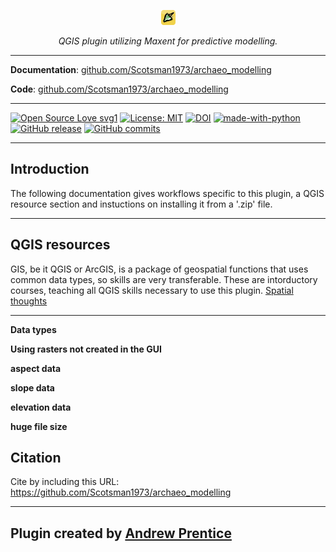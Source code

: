 <p align="center">
  <img src="images/icon.png" alt="predictive modelling logo"/>
</p>

<p align="center">
  <em>QGIS plugin utilizing Maxent for predictive modelling.</em>
</p>

---

**Documentation**: [github.com/Scotsman1973/archaeo_modelling](https://github.com/Scotsman1973/archaeo_modelling/blob/main/README.md)

**Code**: [github.com/Scotsman1973/archaeo_modelling](https://github.com/Scotsman1973/archaeo_modelling/blob/main/archaeo_modelling.zip)

---
[![Open Source Love svg1](https://badges.frapsoft.com/os/v1/open-source.svg?v=103)](https://github.com/ellerbrock/open-source-badges/)
[![License: MIT](https://img.shields.io/badge/license-MIT-blue.svg)](https://opensource.org/license/mit)
[![DOI](https://zenodo.org/badge/DOI/10.5281/zenodo.13160810.svg)](https://doi.org/10.5281/zenodo.13160810)
[![made-with-python](https://img.shields.io/badge/Made%20with-Python-ffd040.svg)](https://www.python.org/)
[![GitHub release](https://img.shields.io/github/release/Scotsman1973/archaeo_modelling.svg)](https://github.com/Scotsman1973/archaeo_modelling/releases)
[![GitHub commits](https://img.shields.io/github/commits-since/Scotsman1973/archaeo_modelling/v1.alpha.svg)](https://GitHub.com/Scotsman1973/archaeo_modelling/commit/)

---

## Introduction

The following documentation gives workflows specific to this plugin, a QGIS resource section and instuctions on installing it from a '.zip' file.

---

## QGIS resources

GIS, be it QGIS or ArcGIS, is a package of geospatial functions that uses common data types, so skills are very transferable.  These are intorductory courses, teaching all QGIS skills necessary to use this plugin.
[Spatial thoughts](https://courses.spatialthoughts.com/introduction-to-qgis.html)

---

**Data types**



**Using rasters not created in the GUI**



**aspect data**



**slope data**



**elevation data**



**huge file size**

## Citation

Cite by including this URL: https://github.com/Scotsman1973/archaeo_modelling

---

## Plugin created by [Andrew Prentice](https://digitalarchaeology.com.au)
